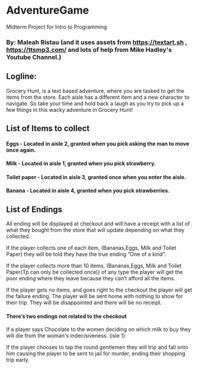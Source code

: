 # AdventureGame
Midterm Project for Intro to Programming 

### By: Maleah Ristau (and it uses assets from https://textart.sh , https://ttsmp3.com/ and lots of help from Mike Hadley's Youtube Channel.)

## Logline: 
Grocery Hunt, is a text based adventure, where you are tasked to get the items from the store. Each aisle has a different item and a new character to navigate. So take your time and hold back a laugh as you try to pick up a few things in this wacky adventure in Grocery Hunt!


## List of Items to collect

#### Eggs - Located in aisle 2, granted when you pick asking the man to move once again.

#### Milk - Located in aisle 1, granted when you pick strawberry.

#### Toilet paper - Located in aisle 3, granted once when you enter the aisle.

#### Banana - Located in aisle 4, granted when you pick strawberries.


## List of Endings

All ending will be displayed at checkout and will have a receipt with a list of what they bought from the store that will update depending on what they collected.

If the player collects one of each item, (Bananas,Eggs, Milk and Toilet Paper) they will be told they have the true ending “One of a kind”.

If the player collects more than 10 items, (Bananas,Eggs, Milk and Toilet Paper(Tp can only be collected once)) of any type the player will get the poor ending where they leave because they can’t afford all the items.

If the player gets no items, and goes right to the checkout the player will get the failure ending. The player will be sent home with nothing to show for their trip. They will be disappointed and there will be no receipt.

#### There’s two endings not related to the checkout

If a player says Chocolate to the women deciding on which milk to buy they will die from the woman's indecisiveness. (isle 1)

If the player chooses to tap the round gentlemen they will trip and fall onto him causing the player to be sent to jail for murder, ending their shopping trip early.
